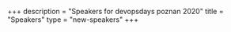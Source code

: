 +++
description = "Speakers for devopsdays poznan 2020"
title = "Speakers"
type = "new-speakers"
+++